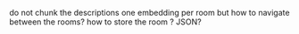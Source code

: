 do not chunk the descriptions
one embedding per room
but how to navigate between the rooms?
 how to store the room ? JSON?
 